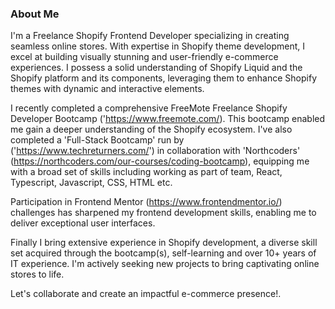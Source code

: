 ### About Me

I'm a Freelance Shopify Frontend Developer specializing in creating seamless online stores. With expertise in Shopify theme development, I excel at building visually stunning and user-friendly e-commerce experiences. I possess a solid understanding of Shopify Liquid and the Shopify platform and its components, leveraging them to enhance Shopify themes with dynamic and interactive elements.

I recently completed a comprehensive FreeMote Freelance Shopify Developer Bootcamp ('https://www.freemote.com/).  This bootcamp enabled me gain a deeper understanding of the Shopify ecosystem. I've also completed a 'Full-Stack Bootcamp' run by ('https://www.techreturners.com/') in collaboration with 'Northcoders' (https://northcoders.com/our-courses/coding-bootcamp), equipping me with a broad set of skills including working as part of team, React, Typescript, Javascript, CSS, HTML etc.

Participation in Frontend Mentor (https://www.frontendmentor.io/) challenges has sharpened my frontend development skills, enabling me to deliver exceptional user interfaces.

Finally I bring extensive experience in Shopify development, a diverse skill set acquired through the bootcamp(s), self-learning and over 10+ years of IT experience. I'm actively seeking new projects to bring captivating online stores to life.

Let's collaborate and create an impactful e-commerce presence!. <br>

<!--
Hi there 👋
**lblake/lblake** is a ✨ _special_ ✨ repository because its `README.md` (this file) appears on your GitHub profile.

Here are some ideas to get you started:

- 🔭 I’m currently working on ...
- 🌱 I’m currently learning ...
- 👯 I’m looking to collaborate on ...
- 🤔 I’m looking for help with ...
- 💬 Ask me about ...
- 📫 How to reach me: ...
- 😄 Pronouns: ...
- ⚡ Fun fact: ...
-->
